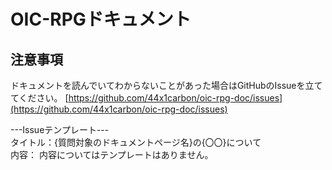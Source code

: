 # OIC-RPGドキュメント

## 注意事項


ドキュメントを読んでいてわからないことがあった場合はGitHubのIssueを立ててください。
[https://github.com/44x1carbon/oic-rpg-doc/issues](https://github.com/44x1carbon/oic-rpg-doc/issues)

---Issueテンプレート---  
タイトル：{質問対象のドキュメントページ名}の{〇〇}について  
内容： 内容についてはテンプレートはありません。
